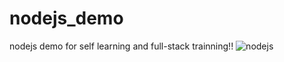 # nodejs_demo
nodejs demo for self learning and full-stack trainning!!
![nodejs](http://localhost:4000/unclepisBlogDeploy/categories/nodejs-%E5%B1%B1%E7%BE%8A%E4%B8%8A%E5%B1%B1%E7%B3%BB%E5%88%97/)
